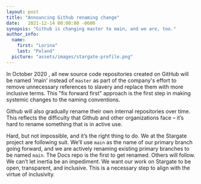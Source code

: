 ```yaml
---
layout: post
title: "Announcing Github renaming change"
date:   2021-12-14 00:00:00 -0600
synopsis: "Github is changing master to main, and we are, too."
author_info:
  name:
    first: "Lorina"
    last: "Poland"
  picture: "assets/images/stargate-profile.png"
---
```


In October 2020 , all new source code repositories created on GitHub will be named 'main' instead of `master` as part of the company's effort to remove unnecessary references to slavery and replace them with more inclusive terms. This "fix forward first" approach is the first step in making systemic changes to the naming conventions. 

Github will also gradually rename their own internal repositories over time. This reflects the difficulty that Github and other organizations face – it’s hard to rename something that is in active use.

Hard, but not impossible, and it’s the right thing to do. We at the Stargate project are following suit. We’ll use `main` as the name of our primary branch going forward, and we are actively renaming existing primary branches to be named `main`. The Docs repo is the first to get renamed. Others will follow. We can’t let inertia be an impediment. We want our work on Stargate to be open, transparent, and inclusive. This is a necessary step to align with the virtue of inclusivity.

